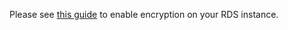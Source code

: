 Please see [this guide](https://docs.aws.amazon.com/prescriptive-guidance/latest/patterns/encrypt-an-existing-amazon-rds-for-postgresql-db-instance.html) to enable encryption on your RDS instance.